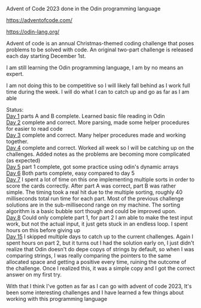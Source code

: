 Advent of Code 2023 done in the Odin programming language

https://adventofcode.com/

https://odin-lang.org/

Advent of code is an annual Christmas-themed coding challenge that poses problems to be solved with code. An original two-part challenge is released each day starting December 1st.

I am still learning the Odin programming language, I am by no means an expert.

I am not doing this to be competitive so I will likely fall behind as I work full time during the week. I will do what I can to catch up and go as far as I am able

Status: <br>
<a href="https://adventofcode.com/2023/day/1">Day 1</a> parts A and B complete. Learned basic file reading in Odin<br>
<a href="https://adventofcode.com/2023/day/2">Day 2</a> complete and correct. More parsing, made some helper procedures for easier to read code<br>
<a href="https://adventofcode.com/2023/day/3">Day 3</a> complete and correct. Many helper procedures made and working together.<br>
<a href="https://adventofcode.com/2023/day/4">Day 4</a> complete and correct. Worked all week so I will be catching up on the challenges. Added notes as the problems are becoming more complicated (as expected)<br>
<a href="https://adventofcode.com/2023/day/5">Day 5</a> part 1 complete, got some practice using odin's dynamic arrays<br>
<a href="https://adventofcode.com/2023/day/6">Day 6</a> Both parts complete, easy compared to day 5<br>
<a href="https://adventofcode.com/2023/day/7">Day 7</a> I spent a lot of time on this one implementing multiple sorts in order to score the cards correctly. After part A was correct, part B was rather simple. The timing took a real hit due to the multiple sorting, roughly 40 milliseconds total run time for each part. Most of the previous challenge solutions are in the sub-millisecond range on my machine. The sorting algorithm is a basic bubble sort though and could be improved upon.<br>
<a href="https://adventofcode.com/2023/day/8">Day 8</a> Could only complete part 1, for part 2 I am able to make the test input work, but not the actual input, it just gets stuck in an endless loop. I spent hours on this before giving up<br>
<a href="https://adventofcode.com/2023/day/15">Day 15</a> I skipped multiple days to catch up to the current challenges. Again I spent hours on part 2, but it turns out I had the solution early on, I just didn't realize that Odin doesn't do depe copys of strings by default, so when I was comparing strings, I was really comparing the pointers to the same allocated space and getting a positive every time, ruining the outcome of the challenge. Once I realized this, it was a simple copy and I got the correct answer on my first try. <br>

With that I think I've gotten as far as I can go with advent of code 2023, It's been some interesting challenges and I have learned a few things about working with this programming language<br>